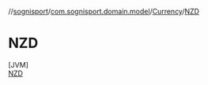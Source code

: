 //[sognisport](../../../../index.md)/[com.sognisport.domain.model](../../index.md)/[Currency](../index.md)/[NZD](index.md)

# NZD

[JVM]\
[NZD](index.md)
